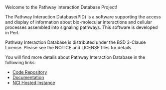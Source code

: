 Welcome to the Pathway Interaction Database Project!

The Pathway Interaction Database(PID) is a software supporting the access and display of information about 
bio-molecular interactions and cellular processes assembled into signaling pathways. 
This software is developed in Perl.

Pathway Interaction Database is distributed under the BSD 3-Clause License. 
Please see the NOTICE and LICENSE files for details.

You will find more details about Pathway Interaction Database in the following links:

 * [Code Repository](https://github.com/NCIP/pathway-interaction-database)
 * [Documentation](https://gforge.nci.nih.gov/frs/?group_id=223&release_id=4151)
 * [NCI Hosted Instance](http://pid.nci.nih.gov)

 
 
